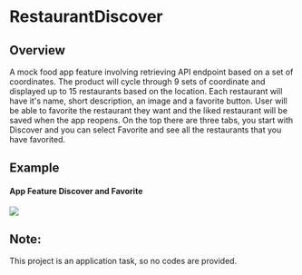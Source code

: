 # RestaurantDiscover

## Overview
A mock food app feature involving retrieving API endpoint based on a set of coordinates. The product will cycle through 9 sets of coordinate and displayed up to 15 restaurants based on the location. Each restaurant will have it's name, short description, an image and a favorite button. User will be able to favorite the restaurant they want and the liked restaurant will be saved when the app reopens. On the top there are three tabs, you start with Discover and you can select Favorite and see all the restaurants that you have favorited. 

## Example
<h4>App Feature Discover and Favorite</h4>
<img src="https://i.imgur.com/b3qzGPx.gif">

## Note:
This project is an application task, so no codes are provided. 
